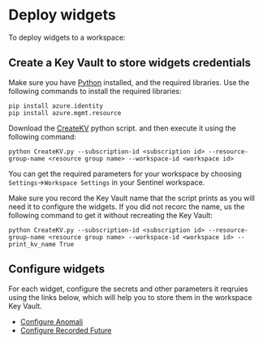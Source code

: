 # Deploy widgets

To deploy widgets to a workspace:

## Create a Key Vault to store widgets credentials

Make sure you have [Python](https://www.python.org/downloads/) installed, and the required libraries. Use the following  commands to install the required libraries: 

```
pip install azure.identity
pip install azure.mgmt.resource
```

Download the [CreateKV](https://aka.ms/SentinelWidgetsDeployScript) python script. and then execute it using the following command:

``` Command Line
python CreateKV.py --subscription-id <subscription id> --resource-group-name <resource group name> --workspace-id <workspace id>
```

You can get the required parameters for your workspace by choosing `Settings`->`Workspace Settings` in your Sentinel workspace.

Make sure you record the Key Vault name that the script prints as you will need it to configure the widgets. If you did not recorc the name, us the following command to get it without recreating the Key Vault:

``` Command Line
python CreateKV.py --subscription-id <subscription id> --resource-group-name <resource group name> --workspace-id <workspace id> --print_kv_name True
```

## Configure widgets

For each widget, configure the secrets and other parameters it reqruies using the links below, which will help you to store them in the workspace Key Vault.

- [Configure Anomali](https://portal.azure.com/#create/Microsoft.Template/uri/https%3A%2F%2Fraw.githubusercontent.com%2FAzure%2FAzure-Sentinel%2Fwidgets%2FWidgets%2FDeployment%2FAddAnomaliConnection.json)
- [Configure Recorded Future](https://portal.azure.com/#create/Microsoft.Template/uri/https%3A%2F%2Fraw.githubusercontent.com%2FAzure%2FAzure-Sentinel%2Fwidgets%2FWidgets%2FDeployment%2FAAddRecordedFutureConnection.json)

